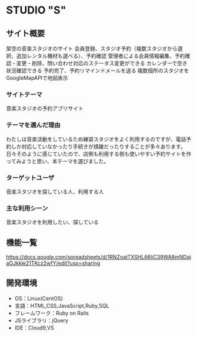 # STUDIO "S"

## サイト概要
架空の音楽スタジオのサイト
会員登録、スタジオ予約（複数スタジオから選択、追加レンタル機材も選べる）、予約確認
管理者による会員情報編集、予約確認・変更・削除、問い合わせ対応のステータス変更ができる
カレンダーで空き状況確認できる
予約完了、予約リマインドメールを送る
複数個所のスタジオをGoogleMapAPIで地図表示

### サイトテーマ
音楽スタジオの予約アプリサイト

### テーマを選んだ理由
わたしは音楽活動をしているため練習スタジオをよく利用するのですが、電話予約しか対応していなかったり手続きが煩雑だったりすることが多々あります。日々そのように感じていたので、店側も利用する側も使いやすい予約サイトを作ってみようと思い、本テーマを選びました。

### ターゲットユーザ
音楽スタジオを探している人、利用する人

### 主な利用シーン
音楽スタジオを利用したい、探している

## 機能一覧
https://docs.google.com/spreadsheets/d/1RNZoatTXSHL66liC39WA8mNDajaOJkkle21TKcz2wfY/edit?usp=sharing

## 開発環境
- OS：Linux(CentOS)
- 言語：HTML,CSS,JavaScript,Ruby,SQL
- フレームワーク：Ruby on Rails
- JSライブラリ：jQuery
- IDE：Cloud9,VS
